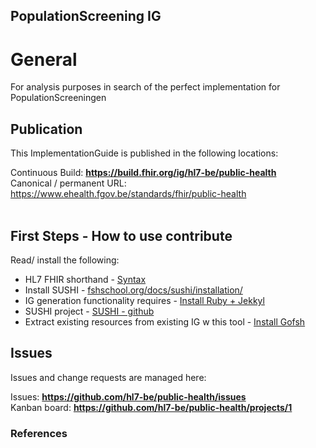 PopulationScreening IG
---

###
# General
For analysis purposes in search of the perfect implementation for PopulationScreeningen

## Publication
This ImplementationGuide is published in the following locations:

Continuous Build: __https://build.fhir.org/ig/hl7-be/public-health__  
Canonical / permanent URL: https://www.ehealth.fgov.be/standards/fhir/public-health
<br> </br>

## First Steps - How to use contribute
Read/ install the following:

- HL7 FHIR shorthand - [Syntax](https://hl7.org/fhir/uv/shorthand/2020May/reference.html)
- Install SUSHI - [fshschool.org/docs/sushi/installation/](https://fshschool.org/docs/sushi/installation/)
- IG generation functionality requires - [Install Ruby + Jekkyl](https://jekyllrb.com/docs/installation/#guides)
- SUSHI project - [SUSHI - github](https://github.com/FHIR/sushi)
- Extract existing resources from existing IG w this tool  - [Install Gofsh](https://fshschool.org/docs/tutorials/gofsh/)

## Issues
Issues and change requests are managed here:  

Issues:  __https://github.com/hl7-be/public-health/issues__  
Kanban board:  __https://github.com/hl7-be/public-health/projects/1__  

### References

